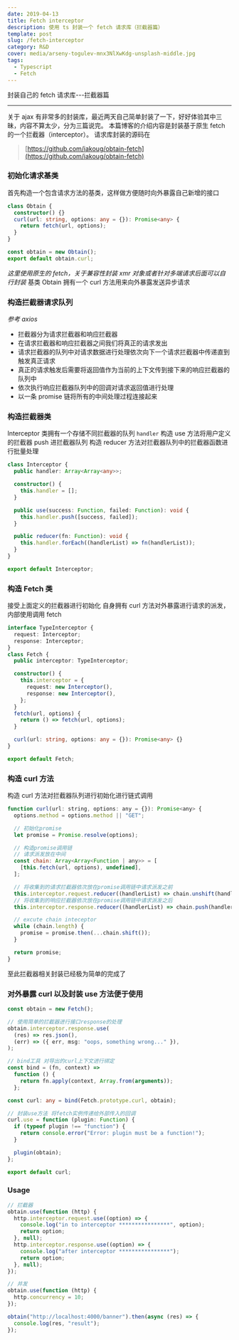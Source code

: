 ```yaml
---
date: 2019-04-13
title: Fetch interceptor
description: 使用 ts 封装一个 fetch 请求库（拦截器篇）
template: post
slug: /fetch-interceptor
category: R&D
cover: media/arseny-togulev-mnx3NlXwKdg-unsplash-middle.jpg
tags:
  - Typescript
  - Fetch
---
```


封装自己的 fetch 请求库---拦截器篇

---

关于 ajax 有非常多的封装库，最近两天自己简单封装了一下，好好体验其中三昧，内容不算太少，分为三篇说完。
本篇博客的介绍内容是封装基于原生 fetch 的一个拦截器（interceptor）。
请求库封装的源码在

> [https://github.com/iakoug/obtain-fetch](https://github.com/iakoug/obtain-fetch)

### 初始化请求基类

首先构造一个包含请求方法的基类，这样做方便随时向外暴露自己新增的接口

```ts
class Obtain {
  constructor() {}
  curl(url: string, options: any = {}): Promise<any> {
    return fetch(url, options);
  }
}

const obtain = new Obtain();
export default obtain.curl;
```

_这里使用原生的 fetch，关于兼容性封装 xmr 对象或者针对多端请求后面可以自行封装_
基类 Obtain 拥有一个 curl 方法用来向外暴露发送异步请求

### 构造拦截器请求队列

_参考 axios_

- 拦截器分为请求拦截器和响应拦截器
- 在请求拦截器和响应拦截器之间我们将真正的请求发出
- 请求拦截器的队列中对请求数据进行处理依次向下一个请求拦截器中传递直到触发真正请求
- 真正的请求触发后需要将返回值作为当前的上下文传到接下来的响应拦截器的队列中
- 依次执行响应拦截器队列中的回调对请求返回值进行处理
- 以一条 promise 链将所有的中间处理过程连接起来

### 构造拦截器类

Interceptor 类拥有一个存储不同拦截器的队列 `handler`
构造 use 方法将用户定义的拦截器 push 进拦截器队列
构造 reducer 方法对拦截器队列中的拦截器函数进行批量处理

```ts
class Interceptor {
  public handler: Array<Array<any>>;

  constructor() {
    this.handler = [];
  }

  public use(success: Function, failed: Function): void {
    this.handler.push([success, failed]);
  }

  public reducer(fn: Function): void {
    this.handler.forEach((handlerList) => fn(handlerList));
  }
}

export default Interceptor;
```

### 构造 Fetch 类

接受上面定义的拦截器进行初始化
自身拥有 curl 方法对外暴露进行请求的派发，内部使用调用 fetch

```ts
interface TypeInterceptor {
  request: Interceptor;
  response: Interceptor;
}
class Fetch {
  public interceptor: TypeInterceptor;

  constructor() {
    this.interceptor = {
      request: new Interceptor(),
      response: new Interceptor(),
    };
  }
  fetch(url, options) {
    return () => fetch(url, options);
  }

  curl(url: string, options: any = {}): Promise<any> {}
}

export default Fetch;
```

### 构造 curl 方法

构造 curl 方法对拦截器队列进行初始化进行链式调用

```js
function curl(url: string, options: any = {}): Promise<any> {
  options.method = options.method || "GET";

  // 初始化promise
  let promise = Promise.resolve(options);

  // 构造promise调用链
  // 请求派发放在中间
  const chain: Array<Array<Function | any>> = [
    [this.fetch(url, options), undefined],
  ];

  // 将收集到的请求拦截器依次放在promise调用链中请求派发之前
  this.interceptor.request.reducer((handlerList) => chain.unshift(handlerList));
  // 将收集到的响应拦截器依次放在promise调用链中请求派发之后
  this.interceptor.response.reducer((handlerList) => chain.push(handlerList));

  // excute chain inteceptor
  while (chain.length) {
    promise = promise.then(...chain.shift());
  }

  return promise;
}
```

至此拦截器相关封装已经极为简单的完成了

### 对外暴露 curl 以及封装 use 方法便于使用

```ts
const obtain = new Fetch();

// 使用简单的拦截器进行接口response的处理
obtain.interceptor.response.use(
  (res) => res.json(),
  (err) => ({ err, msg: "oops, something wrong..." }),
);

// bind工具 对导出的curl上下文进行绑定
const bind = (fn, context) =>
  function () {
    return fn.apply(context, Array.from(arguments));
  };

const curl: any = bind(Fetch.prototype.curl, obtain);

// 封装use方法 将fetch实例传递给外部传入的回调
curl.use = function (plugin: Function) {
  if (typeof plugin !== "function") {
    return console.error("Error: plugin must be a function!");
  }

  plugin(obtain);
};

export default curl;
```

### Usage

```js
// 拦截器
obtain.use(function (http) {
  http.interceptor.request.use((option) => {
    console.log("in to interceptor ****************", option);
    return option;
  }, null);
  http.interceptor.response.use((option) => {
    console.log("after interceptor ****************");
    return option;
  }, null);
});

// 并发
obtain.use(function (http) {
  http.concurrency = 10;
});

obtain("http://localhost:4000/banner").then(async (res) => {
  console.log(res, "result");
});
```
